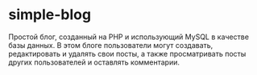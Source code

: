 # simple-blog
Простой блог, созданный на PHP и использующий MySQL в качестве базы данных. В этом блоге пользователи могут создавать, редактировать и удалять свои посты, а также просматривать посты других пользователей и оставлять комментарии.

